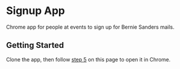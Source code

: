 # Signup App

Chrome app for people at events to sign up for Bernie Sanders mails.

## Getting Started

Clone the app, then follow [step 5](https://developer.chrome.com/apps/first_app#five) on this page to open it in Chrome.